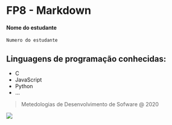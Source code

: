 # FP8 - Markdown

#### Nome do estudante

`Numero do estudante`

## Linguagens de programação conhecidas:
- C
- JavaScript
- Python
- ...

> Metedologias de Desenvolvimento de Sofware @ 2020

![](https://www.ipleiria.pt/estg-dem/wp-content/uploads/sites/63/2015/12/estg.png)